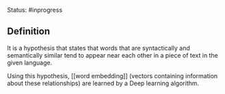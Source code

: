 Status: #inprogress 
## Definition
It is a hypothesis that states that words that are syntactically and semantically similar tend to appear near each other in a piece of text in the given language. 

Using this hypothesis, [[word embedding]] (vectors containing information about these relationships) are learned by a Deep learning algorithm. 

